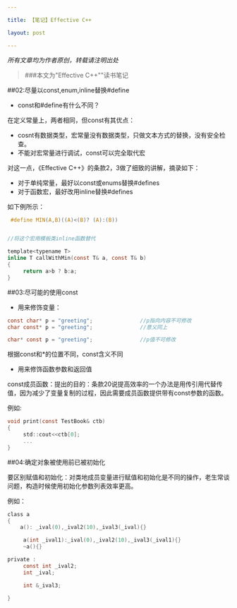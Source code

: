 ```yaml
---

title: 【笔记】Effective C++

layout: post

---
```


<em>所有文章均为作者原创，转载请注明出处</em>

> ###本文为"Effective C++""读书笔记




##02:尽量以const,enum,inline替换#define

- const和#define有什么不同？

在定义常量上，两者相同，但const有其优点：

  - cosnt有数据类型，宏常量没有数据类型，只做文本方式的替换，没有安全检查。
  - 不能对宏常量进行调试，const可以完全取代宏

对这一点，《Effective C++》的条款2，3做了细致的讲解，摘录如下：

   * 对于单纯常量，最好以const或enums替换#defines
   * 对于函数宏，最好改用inline替换#defines

如下例所示：


```c
 #define MIN(A,B)((A)<(B)? (A):(B))
```


```c

//将这个宏用模板类inline函数替代

template<typename T>
inline T callWithMin(const T& a, const T& b)
{
     return a>b ? b:a;
}

```


##03:尽可能的使用const


- 用来修饰变量：

```c
const char* p = "greeting";               //p指向内容不可修改
char const* p = "greeting";               //意义同上

char* const p = "greeting";               //p值不可修改

```

根据const和*的位置不同，const含义不同

- 用来修饰函数参数和返回值

const成员函数：提出的目的：条款20说提高效率的一个办法是用传引用代替传值，因为减少了变量复制的过程，因此需要成员函数提供带有const参数的函数。

例如:

```c
void print(const TestBook& ctb)
{
     std::cout<<ctb[0];
     ...
}
```

##04:确定对象被使用前已被初始化

要区别赋值和初始化：对类地成员变量进行赋值和初始化是不同的操作，老生常谈问题，构造时候使用初始化参数列表效率更高。

例如：

```c
class a
{
    a(): _ival(0),_ival2(10),_ival3(_ival){}                                  // 一个良好的习惯是为每个类提供一个默认的构造函数

     a(int _ival1):_ival(0),_ival2(10),_ival3(_ival1){}                    // 这种构构造初始化列表的形式高效,
     ~a(){}

private :
     const int _ival2;
     int _ival;

     int &_ival3;     

}
```

